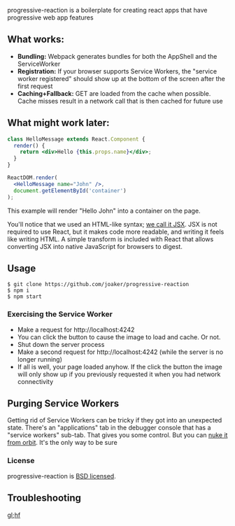 
progressive-reaction is a boilerplate for creating react apps that have progressive web app features

## What works:

* **Bundling:** Webpack generates bundles for both the AppShell and the ServiceWorker
* **Registration:** If your browser supports Service Workers, the "service worker registered" should show up at the bottom of the screen after the first request
* **Caching+Fallback:** GET are loaded from the cache when possible.  Cache misses result in a network call that is then cached for future use

## What might work later:



```jsx
class HelloMessage extends React.Component {
  render() {
    return <div>Hello {this.props.name}</div>;
  }
}

ReactDOM.render(
  <HelloMessage name="John" />,
  document.getElementById('container')
);
```

This example will render "Hello John" into a container on the page.

You'll notice that we used an HTML-like syntax; [we call it JSX](https://facebook.github.io/react/docs/jsx-in-depth.html). JSX is not required to use React, but it makes code more readable, and writing it feels like writing HTML. A simple transform is included with React that allows converting JSX into native JavaScript for browsers to digest.

## Usage

```
$ git clone https://github.com/joaker/progressive-reaction
$ npm i
$ npm start
```

### Exercising the Service Worker
- Make a request for http://localhost:4242
- You can click the button to cause the image to load and cache.  Or not.
- Shut down the server process
- Make a second request for http://localhost:4242 (while the server is no longer running)
- If all is well, your page loaded anyhow.  If the click the button the image will only show up if you previously requested it when you had network connectivity

## Purging Service Workers
Getting rid of Service Workers can be tricky if they got into an unexpected state.  There's an "applications" tab in the debugger console that has a "service workers" sub-tab.  That gives you some control.  But you can [nuke it from orbit](chrome://serviceworker-internals).  It's the only way to be sure

### License

progressive-reaction is [BSD licensed](./LICENSE).

## Troubleshooting
[gl;hf](https://serviceworke.rs/)
